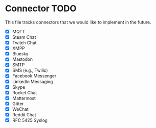 # Connector TODO

This file tracks connectors that we would like to implement in the future.

 - [x] MQTT
- [x] Steam Chat
- [x] Twitch Chat
- [x] XMPP
- [x] Bluesky
 - [x] Mastodon
- [x] SMTP
- [x] SMS (e.g., Twilio)
- [x] Facebook Messenger
- [x] LinkedIn Messaging
- [x] Skype
- [x] Rocket.Chat
- [x] Mattermost
- [x] Gitter
- [x] WeChat
- [x] Reddit Chat
- [x] RFC 5425 Syslog
